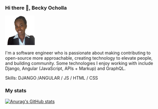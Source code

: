 
### Hi there 👋, Becky Ocholla
![software development](https://github.com/BECKY-OCHOLLA/BECKY-OCHOLLA/blob/main/BECKY1.png)



I'm a software engineer who is passionate about making contributing to open-source more approachable, creating technology to elevate people, and building community. Some technologies I enjoy working with include Django, Angular (JavaScript, APIs + Markup) and GraphQL.

Skills: DJANGO /ANGULAR / JS / HTML / CSS

### My stats
[![Anurag's GitHub stats](https://github-readme-stats.vercel.app/api?username=BECKY-OCHOLLA)](https://github.com/anuraghazra/github-readme-stats)








